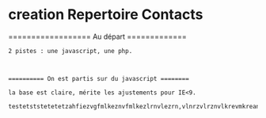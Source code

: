 # creation Repertoire Contacts



================== Au départ =============


	2 pistes : une javascript, une php.

	
	
	========== On est partis sur du javascript ========
	
	la base est claire, mérite les ajustements pour IE<9.

	testetststetetetzahfiezvgfmlkeznvfmlkezlrnvlezrn,vlnrzvlrznvlkrevmkreanb

